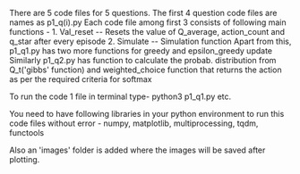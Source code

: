 There are 5 code files for 5 questions.
The first 4 question code files are names as p1_q(i).py
Each code file among first 3 consists of following main functions - 
    1. Val_reset -- Resets the value of Q_average, action_count and q_star after every episode
    2. Simulate -- Simulation function
Apart from this, p1_q1.py has two more functions for greedy and epsilon_greedy update
Similarly p1_q2.py has function to calculate the probab. distribution from Q_t('gibbs' function) and weighted_choice function that returns the action as per the required criteria for softmax

To run the code 1 file in terminal type- 
    python3 p1_q1.py 
etc.

You need to have following libraries in your python environment to run this code files without error - 
numpy, matplotlib, multiprocessing, tqdm, functools

Also an 'images' folder is added where the images will be saved after plotting.